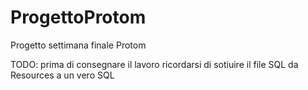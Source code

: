 # ProgettoProtom
Progetto settimana finale Protom

TODO: prima di consegnare il lavoro ricordarsi di sotiuire il file SQL da Resources a un vero SQL
